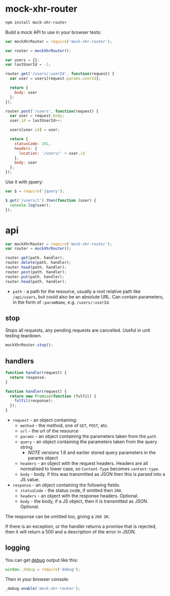 # mock-xhr-router

```bash
npm install mock-xhr-router
```

Build a mock API to use in your browser tests:

```js
var mockXhrRouter = require('mock-xhr-router');

var router = mockXhrRouter();

var users = {};
var lastUserId = -1;

router.get('/users/:userId', function(request) {
  var user = users[request.params.userId];

  return {
    body: user
  };
});

router.post('/users', function(request) {
  var user = request.body;
  user.id = lastUserId++;

  users[user.id] = user;

  return {
    statusCode: 201,
    headers: {
      location: '/users/' + user.id
    },
    body: user
  };
});
```

Use it with jquery:

```js
var $ = require('jquery');

$.get('/users/1').then(function (user) {
  console.log(user);
});
```

# api

```js
var mockXhrRouter = require('mock-xhr-router');
var router = mockXhrRouter();

router.get(path, handler);
router.delete(path, handler);
router.head(path, handler);
router.post(path, handler);
router.put(path, handler);
router.head(path, handler);
```

* `path` - a path for the resource, usually a root relative path like `/api/users`, but could also be an absolute URL. Can contain parameters, in the form of `:paramName`, e.g. `/users/:userId`.

## stop

Stops all requests, any pending requests are cancelled. Useful in unit testing teardown.

```js
mockXhrRouter.stop();
```

## handlers

```js
function handler(request) {
  return response;
}
```

```js
function handler(request) {
  return new Promise(function (fulfil) {
    fulfil(response);
  });
}
```

* `request` - an object containing:
  * `method` - the method, one of `GET`, `POST`, etc.
  * `url` - the url of the resource
  * `params` - an object containing the parameters taken from the `path`
  * `query` - an object containing the parameters taken from the query string
    * *NOTE* versions 1.6 and earlier stored query parameters in the params object
  * `headers` - an object with the request headers. Headers are all normalised to lower case, so `Content-Type` becomes `content-type`.
  * `body` - body. if this was transmitted as JSON then this is parsed into a JS value.
* `response` - an object containing the following fields.
  * `statusCode` - the status code, if omitted then `200`.
  * `headers` - an object with the response headers. Optional.
  * `body` - the body, if a JS object, then it is transmitted as JSON. Optional.

The response can be omitted too, giving a `200 OK`.

If there is an exception, or the handler returns a promise that is rejected, then it will return a 500 and a description of the error in JSON.

## logging

You can get [debug](https://github.com/visionmedia/debug) output like this:

```js
window._debug = require('debug');
```

Then in your browser console:

```js
_debug.enable('mock-xhr-router');
```
